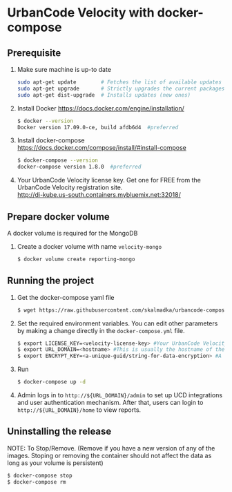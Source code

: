 # UrbanCode Velocity with docker-compose

## Prerequisite
1. Make sure machine is up-to date

    ```sh
    sudo apt-get update        # Fetches the list of available updates
    sudo apt-get upgrade       # Strictly upgrades the current packages
    sudo apt-get dist-upgrade  # Installs updates (new ones)
    ```

2. Install Docker https://docs.docker.com/engine/installation/

    ```sh
    $ docker --version
    Docker version 17.09.0-ce, build afdb6d4  #preferred
    ```

3. Install docker-compose https://docs.docker.com/compose/install/#install-compose

    ```sh
    $ docker-compose --version
    docker-compose version 1.8.0  #preferred
    ```

4. Your UrbanCode Velocity license key. Get one for FREE from the UrbanCode Velocity registration site. <br/> http://di-kube.us-south.containers.mybluemix.net:32018/

## Prepare docker volume
A docker volume is required for the MongoDB

1. Create a docker volume with name `velocity-mongo`

    ```sh
    $ docker volume create reporting-mongo
    ```

## Running the project
1. Get the docker-compose yaml file

    ```sh
    $ wget https://raw.githubusercontent.com/skalmadka/urbancode-compose/master/velocity/docker-compose.yml
    ```

2. Set the required environment variables. You can edit other parameters by making a change directly in the `docker-compose.yml` file.

    ```sh
    $ export LICENSE_KEY=<velocity-license-key> #Your UrbanCode Velocity license key.
    $ export URL_DOMAIN=<hostname> #This is usually the hostname of the machine this app is running on. Do NOT include http, port numbers or trailing "/", just the hostname.
    $ export ENCRYPT_KEY=<a-unique-guid/string-for-data-encryption> #A unique id used to encrypt user names, tokens and any email addresses in mongoDB.
    ```

3. Run

    ```sh
    $ docker-compose up -d
    ```

4. Admin logs in to `http://${URL_DOMAIN}/admin` to set up UCD integrations and user authentication mechanism. After that, users can login to `http://${URL_DOMAIN}/home` to view reports.

## Uninstalling the release

NOTE: To Stop/Remove. (Remove if you have a new version of any of the images. Stoping or removing the container should not affect the data as long as your volume is persistent)

  ```sh
  $ docker-compose stop
  $ docker-compose rm
  ```

